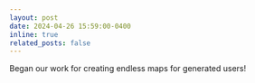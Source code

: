```yaml
---
layout: post
date: 2024-04-26 15:59:00-0400
inline: true
related_posts: false
---
```


Began our work for creating endless maps for generated users!